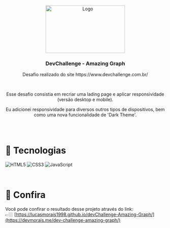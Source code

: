 <br />
<p align="center">
  <img src="https://trello-attachments.s3.amazonaws.com/590fa896d2d25e50583de620/874x512/2bc76fc9373587c9d5ca571d19530719/4435_1.png" alt="Logo" width="250" height="150">

  <h3 align="center">DevChallenge - Amazing Graph</h3>
  <p align="center">Desafio realizado do site https://www.devchallenge.com.br/</p>
  <br/>
  <p align="center">Esse desafio consistia em recriar uma lading page e aplicar responsividade (versão desktop e mobile).</p>
  <p align="center">Eu adicionei responsividade para diversos outros tipos de dispositivos, bem como uma nova funcionalidade de 'Dark Theme'.</p>
</p>

<br/>
<br/>

# 🚀 Tecnologias
![HTML5](https://img.shields.io/badge/html5-%23E34F26.svg?style=for-the-badge&logo=html5&logoColor=white)
![CSS3](https://img.shields.io/badge/css3-%231572B6.svg?style=for-the-badge&logo=css3&logoColor=white)
![JavaScript](https://img.shields.io/badge/javascript-%23323330.svg?style=for-the-badge&logo=javascript&logoColor=%23F7DF1E)

<br/>

# 🔎 Confira
Você pode confirar o resultado desse projeto através do link: <br/>
👉🏼 [https://lucasmorais1998.github.io/devChallenge-Amazing-Graph/](https://devmorais.me/dev-challenge-amazing-graph/)
